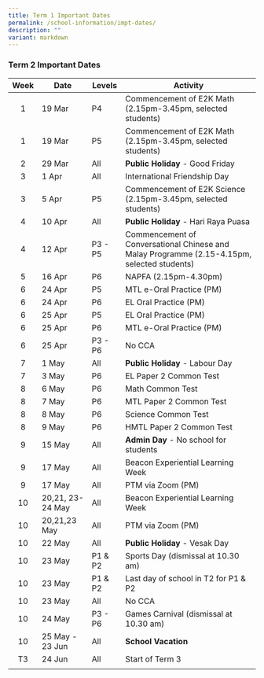 ```yaml
---
title: Term 1 Important Dates
permalink: /school-information/impt-dates/
description: ""
variant: markdown
---
```

### Term 2 Important Dates

| Week | Date | Levels | Activity |
|:---:| -------- | --- | --- |
| 1 | 19 Mar | P4 | Commencement of E2K Math (2.15pm-3.45pm, selected students) |
| 1 | 19 Mar | P5 | Commencement of E2K Math (2.15pm-3.45pm, selected students) |
| 2 | 29 Mar | All | **Public Holiday** - Good Friday |
| 3 | 1 Apr | All | International Friendship Day |
| 3 | 5 Apr | P5 | Commencement of E2K Science (2.15pm-3.45pm, selected students) |
| 4 | 10 Apr | All | **Public Holiday** - Hari Raya Puasa |
| 4 | 12 Apr | P3 - P5 | Commencement of Conversational Chinese and Malay Programme (2.15-4.15pm, selected students) |
| 5 | 16 Apr | P6 | NAPFA (2.15pm-4.30pm) |
| 6 | 24 Apr | P5 | MTL e-Oral Practice (PM) |
| 6 | 24 Apr | P6 | EL Oral Practice (PM) |
| 6 | 25 Apr | P5 | EL Oral Practice (PM) |
| 6 | 25 Apr | P6 | MTL e-Oral Practice (PM) |
| 6 | 25 Apr | P3 - P6 | No CCA |
| 7 | 1 May | All | **Public Holiday** - Labour Day |
| 7 | 3 May | P6 | EL Paper 2 Common Test |
| 8 | 6 May | P6 | Math Common Test |
| 8 | 7 May | P6 | MTL Paper 2 Common Test |
| 8 | 8 May | P6 | Science Common Test |
| 8 | 9 May | P6 | HMTL Paper 2 Common Test |
| 9 | 15 May | All | **Admin Day** - No school for students |
| 9 | 17 May | All | Beacon Experiential Learning Week |
| 9 | 17 May | All | PTM via Zoom (PM) |
| 10 | 20,21, 23-24 May | All | Beacon Experiential Learning Week |
| 10 | 20,21,23 May | All | PTM via Zoom (PM) |
| 10 | 22 May | All | **Public Holiday** - Vesak Day |
| 10 | 23 May | P1 & P2 | Sports Day (dismissal at 10.30 am) |
| 10 | 23 May | P1 & P2 | Last day of school in T2 for P1 & P2 |
| 10 | 23 May | All | No CCA |
| 10 | 24 May | P3 - P6 | Games Carnival (dismissal at 10.30 am) |
| 10 | 25 May - 23 Jun | All | **School Vacation** |
| T3 | 24 Jun | All | Start of Term 3 |
|  |  |  |  |
